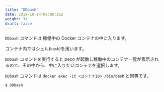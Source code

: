 ```yaml
---
title: "DDbash"
date: 2019-10-14T09:06:26Z
weight: 31
draft: false
---
```


``DDbash`` コマンドは 稼働中の Docker コンテナの中に入ります。

コンテナ内ではシェル(``bash``)を用います。

``DDbash`` コマンドを実行すると peco が起動し稼働中のコンテナ一覧が表示されるので、その中から、中に入りたいコンテナを選択します。

``DDbash`` コマンドは ``docker exec -it <コンテナID> /bin/bash`` と同等です。

```bash
$ DDbash
``` 